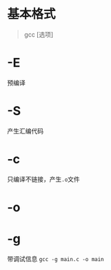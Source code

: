 # 基本格式
> gcc [选项] 

# -E
预编译

# -S
产生汇编代码

# -c
只编译不链接，产生`.o`文件

# -o

# -g 
带调试信息
`gcc -g main.c -o main`